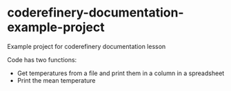 # coderefinery-documentation-example-project
Example project for coderefinery documentation lesson

Code has two functions:
- Get temperatures from a file and print them in a column in a spreadsheet
- Print the mean temperature
